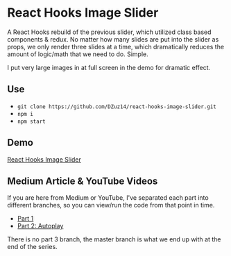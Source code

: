 # React Hooks Image Slider

A React Hooks rebuild of the previous slider, which utilized class based components & redux. No matter how many slides are put into the slider as props, we only render three slides at a time, which dramatically reduces the amount of logic/math that we need to do. Simple.

I put very large images in at full screen in the demo for dramatic effect.

## Use

- `git clone https://github.com/DZuz14/react-hooks-image-slider.git`
- `npm i`
- `npm start`

## Demo

[React Hooks Image Slider](https://dzuz14.github.io/react-hooks-image-slider/)

## Medium Article & YouTube Videos

If you are here from Medium or YouTube, I've separated each part into different branches, so you can view/run the code from that point in time.

- [Part 1](https://github.com/DZuz14/react-hooks-image-slider/tree/part-1)
- [Part 2: Autoplay](https://github.com/DZuz14/react-hooks-image-slider/tree/part-2)

There is no part 3 branch, the master branch is what we end up with at the end of the series.
